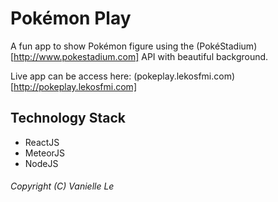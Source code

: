 # Pokémon Play

A fun app to show Pokémon figure using the (PokéStadium)[http://www.pokestadium.com] API with beautiful background.

Live app can be access here: (pokeplay.lekosfmi.com)[http://pokeplay.lekosfmi.com]

## Technology Stack
- ReactJS
- MeteorJS
- NodeJS

###### Copyright (C) Vanielle Le

